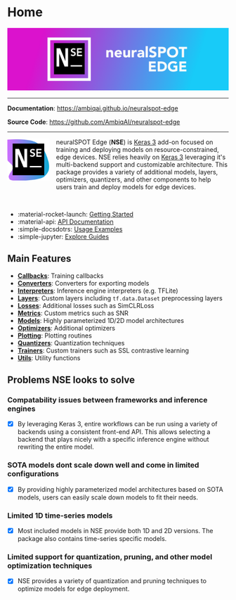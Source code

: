 # Home

<p align="center">
  <a href="https://github.com/AmbiqAI/neuralspot-edge"><img src="./assets/nse-banner.png" alt="NSE"></a>
</p>

---

**Documentation**: <a href="https://ambiqai.github.io/neuralspot-edge" target="_blank">https://ambiqai.github.io/neuralspot-edge</a>

**Source Code**: <a href="https://github.com/AmbiqAI/neuralspot-edge" target="_blank">https://github.com/AmbiqAI/neuralspot-edge</a>

---


<img style="float: left; margin: 0px 15px 15px 0px;" src="./assets/nse-logo-128.png" width="96px" />

neuralSPOT Edge (**NSE**) is [Keras 3](https://keras.io) add-on focused on training and deploying models on resource-constrained, edge devices. NSE relies heavily on [Keras 3](https://keras.io) leveraging it's multi-backend support and customizable architecture. This package provides a variety of additional models, layers, optimizers, quantizers, and other components to help users train and deploy models for edge devices.

<br style="clear:both" />

<div class="grid cards" markdown>

- :material-rocket-launch: [Getting Started](usage/index.md)
- :material-api: [API Documentation](api/neuralspot_edge)
- :simple-docsdotrs: [Usage Examples](examples/index.md)
- :simple-jupyter: [Explore Guides](guides/index.md)

</div>

## Main Features

* [**Callbacks**](api/neuralspot_edge/callbacks): Training callbacks
* [**Converters**](api/neuralspot_edge/converters): Converters for exporting models
* [**Interpreters**](api/neuralspot_edge/interpreters): Inference engine interpreters (e.g. TFLite)
* [**Layers**](api/neuralspot_edge/layers): Custom layers including `tf.data.Dataset` preprocessing layers
* [**Losses**](api/neuralspot_edge/losses): Additional losses such as SimCLRLoss
* [**Metrics**](api/neuralspot_edge/metrics): Custom metrics such as SNR
* [**Models**](api/neuralspot_edge/models): Highly parameterized 1D/2D model architectures
* [**Optimizers**](api/neuralspot_edge/optimizers): Additional optimizers
* [**Plotting**](api/neuralspot_edge/plotting): Plotting routines
* [**Quantizers**](api/neuralspot_edge/quantizers): Quantization techniques
* [**Trainers**](api/neuralspot_edge/trainers): Custom trainers such as SSL contrastive learning
* [**Utils**](api/neuralspot_edge/utils): Utility functions

## Problems **NSE** looks to solve

### Compatability issues between frameworks and inference engines

- [x] By leveraging Keras 3, entire workflows can be run using a variety of backends using a consistent front-end API. This allows selecting a backend that plays nicely with a specific inference engine without rewriting the entire model.

### SOTA models dont scale down well and come in limited configurations

- [x] By providing highly parameterized model architectures based on SOTA models, users can easily scale down models to fit their needs.

### Limited 1D time-series models

- [x] Most included models in NSE provide both 1D and 2D versions. The package also contains time-series specific models.

### Limited support for quantization, pruning, and other model optimization techniques

- [x] NSE provides a variety of quantization and pruning techniques to optimize models for edge deployment.
